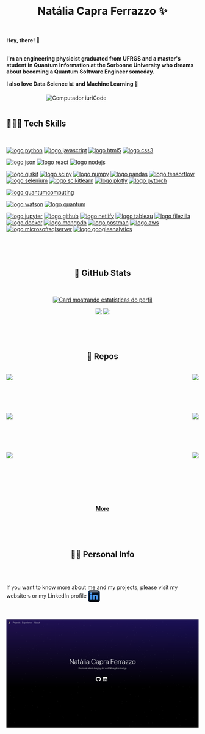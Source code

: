<!-- visualizar README no vscode: command+K + V */ -->

<br />
<p align="center">
  <h1 align="center">Natália Capra Ferrazzo ✨</h1>
  <br/>

  <p>
  <strong> Hey, there! 👾
  <br/>
  <br/>
  </p>

  I'm an engineering physicist graduated from UFRGS and a master's student in Quantum Information at the Sorbonne University who dreams about becoming a Quantum Software Engineer someday.
  
  I also love Data Science 📊 and Machine Learning 🤖
  </strong>
  </p>
</p>
<img src="https://raw.githubusercontent.com/MicaelliMedeiros/micaellimedeiros/master/image/computer-illustration.png" width="400px" align="right" alt="Computador iuriCode">

<br/>
<br/>

<h2 align="left"><strong> 👩🏻‍💻 Tech Skills </strong></h2>
<br/>

[![logo python](https://img.shields.io/badge/python-02569B?style=for-the-badge&logo=python&logoColor=white)](#)
[![logo javascript](https://img.shields.io/badge/JavaScript-F7DF1E?style=for-the-badge&logo=javascript&logoColor=black)](#)
[![logo html5](https://img.shields.io/badge/HTML-ed5700?style=for-the-badge&logo=html5&logoColor=white)](#)
[![logo css3](https://img.shields.io/badge/CSS-007ACC?&style=for-the-badge&logo=css3&logoColor=white)](#)

[![logo json](https://img.shields.io/badge/json-5E5C5C?style=for-the-badge&logo=json&logoColor=white)](#)
[![logo react](https://img.shields.io/badge/React-20232A?style=for-the-badge&logo=react&logoColor=61DAFB)](#)
[![logo nodejs](https://img.shields.io/badge/NODE.JS-79b204?style=for-the-badge&logo=node.js&logoColor=white)](#)

[![logo qiskit](https://img.shields.io/badge/Qiskit-491d8b?style=for-the-badge&logo=qiskit&logoColor=white)](#)
[![logo scipy](https://img.shields.io/badge/SCIPY-01509d?style=for-the-badge&logo=scipy&logoColor=white)](#)
[![logo numpy](https://img.shields.io/badge/Numpy-4ba6c9?style=for-the-badge&logo=numpy&logoColor=white)](#)
[![logo pandas](https://img.shields.io/badge/Pandas-11074f?style=for-the-badge&logo=pandas&logoColor=white)](#)
[![logo tensorflow](https://img.shields.io/badge/TensorFlow-FF6F00?style=for-the-badge&logo=tensorflow&logoColor=white)](#)
[![logo selenium](https://img.shields.io/badge/selenium-01aa01?style=for-the-badge&logo=selenium&logoColor=white)](#)
[![logo scikitlearn](https://img.shields.io/badge/scikit--learn-eb9036?style=for-the-badge&logo=scikitlearn&logoColor=white)](#)
[![logo plotly](https://img.shields.io/badge/plotly-3c4c6f?style=for-the-badge&logo=plotly&logoColor=white)](#)
[![logo pytorch](https://img.shields.io/badge/pytorch-e24829?style=for-the-badge&logo=pytorch&logoColor=white)](#)

[![logo quantumcomputing](https://img.shields.io/badge/Quantum_Computing-261a56?style=for-the-badge&logo=hyperledger&logoColor=white)](#)


[![logo watson](https://img.shields.io/badge/Watson_Studio-012b66?style=for-the-badge&logo=ibm&logoColor=white)](#)
[![logo quantum](https://img.shields.io/badge/Quantum-2907b5?style=for-the-badge&logo=ibm&logoColor=white)](#)


[![logo jupyter](https://img.shields.io/badge/Jupyter-ED8B00?style=for-the-badge&logo=jupyter&logoColor=white)](#)
[![logo github](https://img.shields.io/badge/GitHub-100000?style=for-the-badge&logo=github&logoColor=white)](#)
[![logo netlify](https://img.shields.io/badge/Netlify-25CFB9?style=for-the-badge&logo=netlify&logoColor=white)](#)
[![logo tableau](https://img.shields.io/badge/Tableau-E97627?style=for-the-badge&logo=Tableau&logoColor=white)](#)
[![logo filezilla](https://img.shields.io/badge/FileZilla-ac100d?style=for-the-badge&logo=filezilla&logoColor=white)](#)
[![logo docker](https://img.shields.io/badge/Docker-2291e6?style=for-the-badge&logo=docker&logoColor=white)](#)
[![logo mongodb](https://img.shields.io/badge/MongoDB-4EA94B?style=for-the-badge&logo=mongodb&logoColor=white)](#)
[![logo postman](https://img.shields.io/badge/Postman-f16634?style=for-the-badge&logo=postman&logoColor=white)](#)
[![logo aws](https://img.shields.io/badge/Amazon_AWS-232F3E?style=for-the-badge&logo=amazon-aws&logoColor=white)](#)
[![logo microsoftsqlserver](https://img.shields.io/badge/Microsoft_SQL_SERVER-8c000c?style=for-the-badge&logo=microsoftsqlserver&logoColor=white)](#)
[![logo googleanalytics](https://img.shields.io/badge/Google_Analytics-ED8B00?style=for-the-badge&logo=googleanalytics&logoColor=white)](#)


<br/>
<br/>
<br/>
<h2 align="center"><strong> 🧮 GitHub Stats </strong></h2>
<br/>
<div width="100%" align="center">

[![Card mostrando estatísticas do perfil](http://github-profile-summary-cards.vercel.app/api/cards/profile-details?username=nataliaferrazzo&theme=radical)](#)

![](http://github-profile-summary-cards.vercel.app/api/cards/repos-per-language?username=nataliaferrazzo&theme=radical)
![](http://github-profile-summary-cards.vercel.app/api/cards/stats?username=nataliaferrazzo&theme=radical)
</div>


<br/>
<br/>
<br/>
<h2 align="center"><strong> 📌 Repos </strong></h2>
<br>
<div width="100%" align="center">
  <a align="left" href="https://github.com/nataliaferrazzo/Portfolio" title="Portfolio"><img align="left" height="25%" src="https://github-readme-stats.vercel.app/api/pin/?username=nataliaferrazzo&repo=Portfolio&theme=radical&border_color=b77cff&border_radius=10"></a><a align="center" href="https://github.com/nataliaferrazzo/DataScience_Project" title="Data Science Project"><img align="right" height="25%" src="https://github-readme-stats.vercel.app/api/pin/?username=nataliaferrazzo&repo=DataScience_Project&theme=radical&border_color=b77cff&border_radius=10"></a>
</div>
<br/><br/><br/><br/><br/><br/>
<div width="100%" align="center">
  <a align="left" href="https://github.com/nataliaferrazzo/Solving-the-Travelling-Salesman-Problem-on-IBM-Quantum" title="Solving the Travelling Salesman Problem on IBM Quantum"><img align="left" height="25%" src="https://github-readme-stats.vercel.app/api/pin/?username=nataliaferrazzo&repo=Solving-the-Travelling-Salesman-Problem-on-IBM-Quantum&theme=radical&border_color=b77cff&border_radius=10"></a><a align="right" href="https://github.com/nataliaferrazzo/starstore" title="Star Store"><img align="right" height="25%" src="https://github-readme-stats.vercel.app/api/pin/?username=nataliaferrazzo&repo=starstore&theme=radical&border_color=b77cff&border_radius=10"></a>
</div>
<br/><br/><br/><br/><br/><br/>
<div width="100%" align="center">
  <a align="left" href="https://github.com/nataliaferrazzo/GeneticTSP" title="Genetic Algorithm to solve TSP"><img align="left" height="25%" src="https://github-readme-stats.vercel.app/api/pin/?username=nataliaferrazzo&repo=GeneticTSP&theme=radical&border_color=b77cff&border_radius=10"></a><a align="right" href="https://github.com/nataliaferrazzo/qopt" title="Quantum-inspired evolutionary algorithms for Optimization problems"><img align="right" height="25%" src="https://github-readme-stats.vercel.app/api/pin/?username=nataliaferrazzo&repo=qopt&theme=radical&border_color=b77cff&border_radius=10"></a>
</div>
<br/><br/><br/><br/><br/><br/><br/>
<h4 align="center">
  <a href="https://github.com/nataliaferrazzo?tab=repositories" title="Show Repositories">More</a>
</h4>



<br/>
<br/>
<br/>
<h2 align="center"><strong> 👩🏻 Personal Info </strong></h2>
<br/>

<p align="left">
  <br/>
  If you want to know more about me and my projects, please visit my website ⤵️ or my LinkedIn profile 
  <a href="https://br.linkedin.com/in/natalia-capra-ferrazzo" alt="Gmail">
  <img src="https://raw.githubusercontent.com/nataliaferrazzo/nataliaferrazzo/main/linkedin.png" height="30" align="center"/></a>
</p>  

  <br/>
</p>

<p align="left">
  <a href="https://nferrazzo.com" alt="Gmail">
  <img src="https://raw.githubusercontent.com/nataliaferrazzo/nataliaferrazzo/main/social-image.png" align="center"/></a>
</p>  

